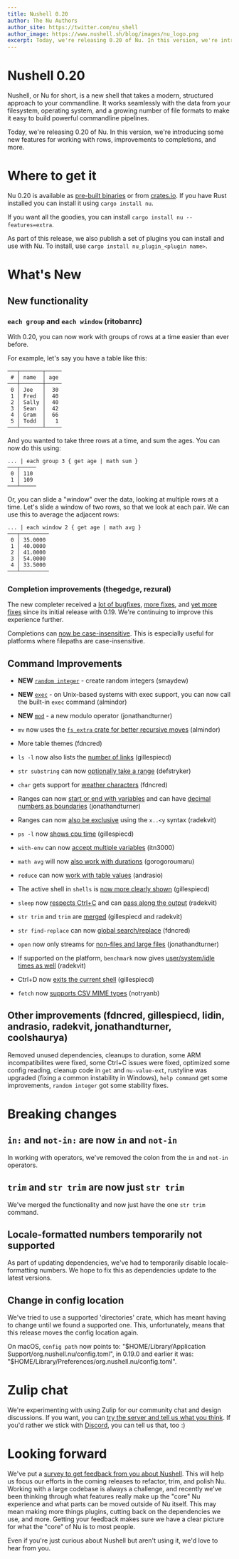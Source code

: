 ```yaml
---
title: Nushell 0.20
author: The Nu Authors
author_site: https://twitter.com/nu_shell
author_image: https://www.nushell.sh/blog/images/nu_logo.png
excerpt: Today, we're releasing 0.20 of Nu. In this version, we're introducing some new features for working with rows, improvements to completions, and more.
---
```


# Nushell 0.20

Nushell, or Nu for short, is a new shell that takes a modern, structured approach to your commandline. It works seamlessly with the data from your filesystem, operating system, and a growing number of file formats to make it easy to build powerful commandline pipelines.

Today, we're releasing 0.20 of Nu. In this version, we're introducing some new features for working with rows, improvements to completions, and more.

# Where to get it

Nu 0.20 is available as [pre-built binaries](https://github.com/nushell/nushell/releases/tag/0.20.0) or from [crates.io](https://crates.io/crates/nu). If you have Rust installed you can install it using `cargo install nu`.

If you want all the goodies, you can install `cargo install nu --features=extra`.

As part of this release, we also publish a set of plugins you can install and use with Nu. To install, use `cargo install nu_plugin_<plugin name>`.

# What's New

## New functionality

### `each group` and `each window` (ritobanrc)

With 0.20, you can now work with groups of rows at a time easier than ever before.

For example, let's say you have a table like this:

```
───┬───────┬─────
 # │ name  │ age
───┼───────┼─────
 0 │ Joe   │  30
 1 │ Fred  │  40
 2 │ Sally │  40
 3 │ Sean  │  42
 4 │ Gram  │  66
 5 │ Todd  │   1
───┴───────┴─────
```

And you wanted to take three rows at a time, and sum the ages. You can now do this using:

```
... | each group 3 { get age | math sum }
───┬─────
 0 │ 110
 1 │ 109
───┴─────
```

Or, you can slide a "window" over the data, looking at multiple rows at a time. Let's slide a window of two rows, so that we look at each pair. We can use this to average the adjacent rows:

```
... | each window 2 { get age | math avg }
───┬─────────
 0 │ 35.0000
 1 │ 40.0000
 2 │ 41.0000
 3 │ 54.0000
 4 │ 33.5000
───┴─────────
```

### Completion improvements (thegedge, rezural)

The new completer received a [lot of bugfixes](https://github.com/nushell/nushell/pull/2497), [more fixes](https://github.com/nushell/nushell/pull/2503), and [yet more fixes](https://github.com/nushell/nushell/pull/2525) since its initial release with 0.19. We're continuing to improve this experience further.

Completions can [now be case-insensitive](https://github.com/nushell/nushell/pull/2556). This is especially useful for platforms where filepaths are case-insensitive.

## Command Improvements

- **NEW** [`random integer`](https://github.com/nushell/nushell/pull/2489) - create random integers (smaydew)
- **NEW** [`exec`](https://github.com/nushell/nushell/pull/2495) - on Unix-based systems with exec support, you can now call the built-in `exec` command (almindor)
- **NEW** [`mod`](https://github.com/nushell/nushell/pull/2505) - a new modulo operator (jonathandturner)

- `mv` now uses the [`fs_extra` crate for better recursive moves](https://github.com/nushell/nushell/pull/2487) (almindor)
- More table themes (fdncred)
- `ls -l` now also lists the [number of links](https://github.com/nushell/nushell/pull/2496) (gillespiecd)
- `str substring` can now [optionally take a range](https://github.com/nushell/nushell/pull/2499) (defstryker)
- `char` gets support for [weather characters](https://github.com/nushell/nushell/pull/2500) (fdncred)
- Ranges can now [start or end with variables](https://github.com/nushell/nushell/pull/2506) and can have [decimal numbers as boundaries](https://github.com/nushell/nushell/pull/2509) (jonathandturner)
- Ranges can now [also be exclusive](https://github.com/nushell/nushell/pull/2541) using the `x..<y` syntax (radekvit)
- `ps -l` now [shows cpu time](https://github.com/nushell/nushell/pull/2507) (gillespiecd)
- `with-env` can now [accept multiple variables](https://github.com/nushell/nushell/pull/2526) (itn3000)
- `math avg` will now [also work with durations](https://github.com/nushell/nushell/pull/2529) (gorogoroumaru)
- `reduce` can now [work with table values](https://github.com/nushell/nushell/pull/2529) (andrasio)
- The active shell in `shells` is [now more clearly shown](https://github.com/nushell/nushell/pull/2540) (gillespiecd)
- `sleep` now [respects Ctrl+C](https://github.com/nushell/nushell/pull/2550) and can [pass along the output](https://github.com/nushell/nushell/pull/2558) (radekvit)
- `str trim` and `trim` are [merged](https://github.com/nushell/nushell/pull/2576) (gillespiecd and radekvit)
- `str find-replace` can now [global search/replace](https://github.com/nushell/nushell/pull/2569) (fdncred)
- `open` now only streams for [non-files and large files](https://github.com/nushell/nushell/pull/2570) (jonathandturner)
- If supported on the platform, `benchmark` now gives [user/system/idle times as well](https://github.com/nushell/nushell/pull/2571) (radekvit)
- Ctrl+D now [exits the current shell](https://github.com/nushell/nushell/pull/2583) (gillespiecd)
- `fetch` now [supports CSV MIME types](https://github.com/nushell/nushell/pull/2587) (notryanb)

## Other improvements (fdncred, gillespiecd, lidin, andrasio, radekvit, jonathandturner, coolshaurya)

Removed unused dependencies, cleanups to duration, some ARM incompatibilites were fixed, some Ctrl+C issues were fixed, optimized some config reading, cleanup code in `get` and `nu-value-ext`, rustyline was upgraded (fixing a common instability in Windows), `help command` get some improvements, `random integer` got some stability fixes.

# Breaking changes

## `in:` and `not-in:` are now `in` and `not-in`

In working with operators, we've removed the colon from the `in` and `not-in` operators.

## `trim` and `str trim` are now just `str trim`

We've merged the functionality and now just have the one `str trim` command.

## Locale-formatted numbers temporarily not supported

As part of updating dependencies, we've had to temporarily disable locale-formatting numbers. We hope to fix this as dependencies update to the latest versions.

## Change in config location

We've tried to use a supported 'directories' crate, which has meant having to change until we found a supported one. This, unfortunately, means that this release moves the config location again.

On macOS, `config path` now points to: "$HOME/Library/Application Support/org.nushell.nu/config.toml", in 0.19.0 and earlier it was: "$HOME/Library/Preferences/org.nushell.nu/config.toml".

# Zulip chat

We're experimenting with using Zulip for our community chat and design discussions. If you want, you can [try the server and tell us what you think](https://nushell.zulipchat.com/). If you'd rather we stick with [Discord](https://discord.gg/NtAbbGn), you can tell us that, too :)

# Looking forward

We've put a [survey to get feedback from you about Nushell](https://docs.google.com/forms/d/e/1FAIpQLScEFzDh7j3jfAuVMBCQtQE-qfKAhugLCiUaaGL583QtGwz5fw/viewform?usp=sf_link). This will help us focus our efforts in the coming releases to refactor, trim, and polish Nu. Working with a large codebase is always a challenge, and recently we've been thinking through what features really make up the "core" Nu experience and what parts can be moved outside of Nu itself. This may mean making more things plugins, cutting back on the dependencies we use, and more. Getting your feedback makes sure we have a clear picture for what the "core" of Nu is to most people.

Even if you're just curious about Nushell but aren't using it, we'd love to hear from you.
